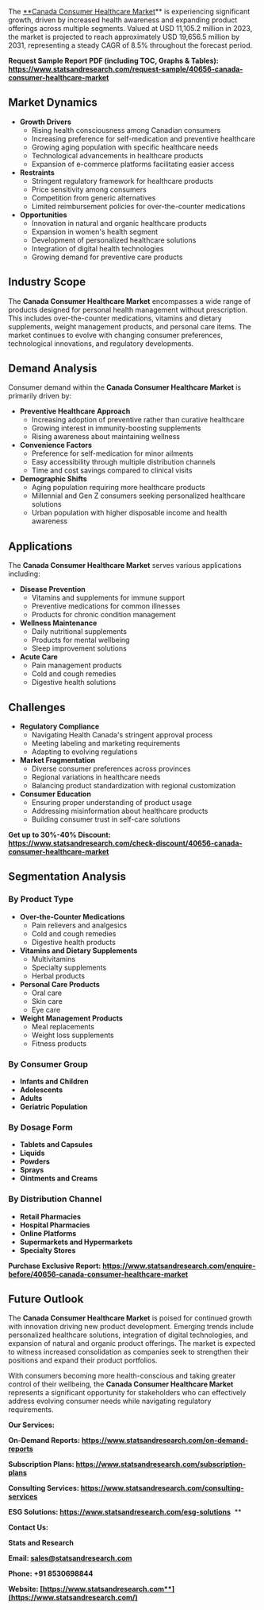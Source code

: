 ﻿The [**Canada Consumer Healthcare Market](https://www.statsandresearch.com/report/40656-canada-consumer-healthcare-market)** is experiencing significant growth, driven by increased health awareness and expanding product offerings across multiple segments. Valued at USD 11,105.2 million in 2023, the market is projected to reach approximately USD 19,656.5 million by 2031, representing a steady CAGR of 8.5% throughout the forecast period.


**Request Sample Report PDF (including TOC, Graphs & Tables): <https://www.statsandresearch.com/request-sample/40656-canada-consumer-healthcare-market>**

## **Market Dynamics**
- **Growth Drivers** 
  - Rising health consciousness among Canadian consumers
  - Increasing preference for self-medication and preventive healthcare
  - Growing aging population with specific healthcare needs
  - Technological advancements in healthcare products
  - Expansion of e-commerce platforms facilitating easier access
- **Restraints** 
  - Stringent regulatory framework for healthcare products
  - Price sensitivity among consumers
  - Competition from generic alternatives
  - Limited reimbursement policies for over-the-counter medications
- **Opportunities** 
  - Innovation in natural and organic healthcare products
  - Expansion in women's health segment
  - Development of personalized healthcare solutions
  - Integration of digital health technologies
  - Growing demand for preventive care products

## **Industry Scope**
The **Canada Consumer Healthcare Market** encompasses a wide range of products designed for personal health management without prescription. This includes over-the-counter medications, vitamins and dietary supplements, weight management products, and personal care items. The market continues to evolve with changing consumer preferences, technological innovations, and regulatory developments.

## **Demand Analysis**
Consumer demand within the **Canada Consumer Healthcare Market** is primarily driven by:

- **Preventive Healthcare Approach** 
  - Increasing adoption of preventive rather than curative healthcare
  - Growing interest in immunity-boosting supplements
  - Rising awareness about maintaining wellness
- **Convenience Factors** 
  - Preference for self-medication for minor ailments
  - Easy accessibility through multiple distribution channels
  - Time and cost savings compared to clinical visits
- **Demographic Shifts** 
  - Aging population requiring more healthcare products
  - Millennial and Gen Z consumers seeking personalized healthcare solutions
  - Urban population with higher disposable income and health awareness

## **Applications**
The **Canada Consumer Healthcare Market** serves various applications including:

- **Disease Prevention** 
  - Vitamins and supplements for immune support
  - Preventive medications for common illnesses
  - Products for chronic condition management
- **Wellness Maintenance** 
  - Daily nutritional supplements
  - Products for mental wellbeing
  - Sleep improvement solutions
- **Acute Care** 
  - Pain management products
  - Cold and cough remedies
  - Digestive health solutions

## **Challenges**
- **Regulatory Compliance** 
  - Navigating Health Canada's stringent approval process
  - Meeting labeling and marketing requirements
  - Adapting to evolving regulations
- **Market Fragmentation** 
  - Diverse consumer preferences across provinces
  - Regional variations in healthcare needs
  - Balancing product standardization with regional customization
- **Consumer Education** 
  - Ensuring proper understanding of product usage
  - Addressing misinformation about healthcare products
  - Building consumer trust in self-care solutions

**Get up to 30%-40% Discount: <https://www.statsandresearch.com/check-discount/40656-canada-consumer-healthcare-market>**

## **Segmentation Analysis**
### **By Product Type**
- **Over-the-Counter Medications** 
  - Pain relievers and analgesics
  - Cold and cough remedies
  - Digestive health products
- **Vitamins and Dietary Supplements** 
  - Multivitamins
  - Specialty supplements
  - Herbal products
- **Personal Care Products** 
  - Oral care
  - Skin care
  - Eye care
- **Weight Management Products** 
  - Meal replacements
  - Weight loss supplements
  - Fitness products
### **By Consumer Group**
- **Infants and Children**
- **Adolescents**
- **Adults**
- **Geriatric Population**
### **By Dosage Form**
- **Tablets and Capsules**
- **Liquids**
- **Powders**
- **Sprays**
- **Ointments and Creams**
### **By Distribution Channel**
- **Retail Pharmacies**
- **Hospital Pharmacies**
- **Online Platforms**
- **Supermarkets and Hypermarkets**
- **Specialty Stores**

**Purchase Exclusive Report: <https://www.statsandresearch.com/enquire-before/40656-canada-consumer-healthcare-market>**

## **Future Outlook**
The **Canada Consumer Healthcare Market** is poised for continued growth with innovation driving new product development. Emerging trends include personalized healthcare solutions, integration of digital technologies, and expansion of natural and organic product offerings. The market is expected to witness increased consolidation as companies seek to strengthen their positions and expand their product portfolios.

With consumers becoming more health-conscious and taking greater control of their wellbeing, the **Canada Consumer Healthcare Market** represents a significant opportunity for stakeholders who can effectively address evolving consumer needs while navigating regulatory requirements.

**Our Services:** 

**On-Demand Reports: <https://www.statsandresearch.com/on-demand-reports>** 

**Subscription Plans: <https://www.statsandresearch.com/subscription-plans>** 

**Consulting Services: <https://www.statsandresearch.com/consulting-services>** 

**ESG Solutions: <https://www.statsandresearch.com/esg-solutions>** 
**


**Contact Us:** 

**Stats and Research** 

**Email: <sales@statsandresearch.com>** 

**Phone: +91 8530698844** 

**Website: [https://www.statsandresearch.com**](https://www.statsandresearch.com/)**

